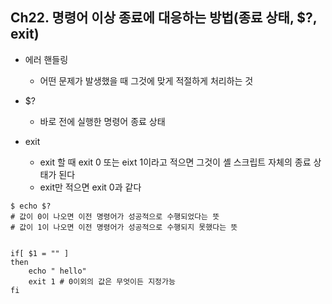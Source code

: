 
## Ch22. 명령어 이상 종료에 대응하는 방법(종료 상태, $?, exit)

- 에러 핸들링
    - 어떤 문제가 발생했을 때 그것에 맞게 적절하게 처리하는 것
- $?
    - 바로 전에 실행한 명령어 종료 상태
    
- exit
    - exit 할 때 exit 0 또는 eixt 1이라고 적으면 그것이 셸 스크립트 자체의 종료 상태가 된다 
    - exit만 적으면 exit 0과 같다 
    

```
$ echo $?
# 값이 0이 나오면 이전 명령어가 성공적으로 수행되었다는 뜻
# 값이 1이 나오면 이전 명령어가 성공적으로 수행되지 못했다는 뜻


if[ $1 = "" ]
then
    echo " hello"
    exit 1 # 0이외의 값은 무엇이든 지정가능
fi


```
